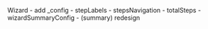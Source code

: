 Wizard
    - add _config
      - stepLabels
      - stepsNavigation
      - totalSteps
      - wizardSummaryConfig
    - (summary) redesign